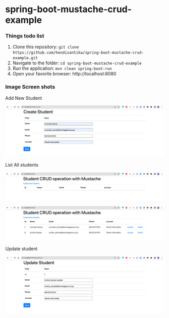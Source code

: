 # spring-boot-mustache-crud-example

### Things todo list

1. Clone this repository: `git clone https://github.com/hendisantika/spring-boot-mustache-crud-example.git`
2. Navigate to the folder: `cd spring-boot-mustache-crud-example`
3. Run the application: `mvn clean spring-boot:run`
4. Open your favorite browser: http://localhost:8080

### Image Screen shots

Add New Student

![Add New Student](img/add.png "Add New Student")

List All students

![List All students](img/list1.png "List All students")

![List All students](img/list2.png "List All students")

Update student

![Update student](img/update.png "Update student")
